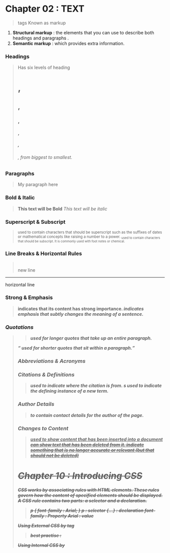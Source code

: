 # Chapter 02 : TEXT
 > tags Known as markup

1. **Structural markup** : the elements that you can use to describe both headings and paragraphs .
2. **Semantic markup** : which provides extra information.
 
### Headings
> Has six levels of heading <h1>,<h2>,<h3>,<h4>,<h5>,<h6> , from biggest to smallest.

### Paragraphs 
> <p> My paragraph here </p>

### Bold & Italic
> <b>This text will be Bold</b>
  <i>This text will be italic</i>

### Superscript & Subscript
> <sup> used to contain characters that should be superscript such as the suffixes  of dates or mathematical concepts like raising a number to a power.
  <sub> used to contain characters that should be subscript. It is commonly used with foot notes or chemical.

### Line Breaks & Horizontal Rules
> <br /> new line
  <hr /> horizontal line

### Strong & Emphasis
> <strong> indicates that its content has strong importance.
  <em> indicates emphasis that subtly changes the meaning of a sentence.

### Quotations
> <blockquote> used for longer quotes that take up an entire paragraph.
  <q>  used for shorter quotes that sit within a paragraph.


### Abbreviations & Acronyms 
> <abbr title="Acronyms">

### Citations & Definitions
> <cite> used to indicate where the citation is from.
  <dfn> s used to indicate the defining instance of a new term.

### Author Details
> <address> to contain contact details for the author of the page.

### Changes to Content
> <ins> used to show content that has been inserted into a document
  <del> can show text that has been deleted from it.
  <s> indicate something that is no longer accurate or relevant (but that should not be deleted)

# Chapter 10 : Introducing CSS
 **CSS works by associating rules with HTML elements. These rules govern how the content of specified elements should be displayed. A CSS rule contains two parts: a selector and a declaration.**
 > p { 
     font-family : Arial;
 }
 p : selector
 {...} : declaration
 font-family : Property
 Arial : value
 
**Using External CSS by <link> tag**
> best practise : <link href="css/styles.css" type="text/css" rel="stylesheet"/>

**Using Internal CSS by <style> tag**
> best practise put it inside head tag

**Selectors**

**SELECTOR** | **EXAMPLe**
------------ | -------------
Universal Selector | * {} Targets all elements on the page
Type Selector | h1, h2, h3 {} Targets the <h1>, <h2> and <h3> elements
Class Selector | .note {}
Targets any element whose class
attribute has a value of note
p.note {}
Targets only <p> elements
whose class attribute has a
value of note
ID Selector | #introduction {}
Targets the element whose
id attribute has a value of
introduction
Child Selector | li>a {}
Targets any <a> elements that
are children of an <li> element
(but not other <a> elements in
the page)
Descendant Selector | p a {}
Targets any <a> elements that
sit inside a <p> element, even if
there are other elements nested
between them
Adjacent Sibling Selector | h1+p {}
Targets the first <p> element
after any <h1> element (but not
other <p> elements)
General Sibling Selector | h1~p {}
If you had two <p> elements that
are siblings of an <h1> element,
this rule would apply to both

# Chapter 2 : Basic JavaScript Instruction 

**Declare Variables** : var userName;
**Assign Variables** : userName = "malak";

**ARRAYS** : An array is a special type of variable. It doesn't just store one value; it stores a list of values.
**CREATING AN ARRAY** : var colors = new Array('white ' , 'black', 'custom');

# Chapter 4: Decisions and Loops

**Decision MAking**
